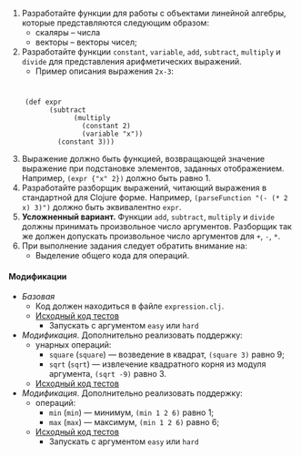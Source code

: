 1.  Разработайте функции для работы с объектами линейной алгебры, которые представляются следующим образом:
    *   скаляры – числа
    *   векторы – векторы чисел;
1.  Разработайте функции `constant`, `variable`, `add`, `subtract`, `multiply` и `divide` для представления арифметических выражений.
    *  Пример описания выражения `2x-3`:
#
        (def expr
              (subtract
                    (multiply
                      (constant 2)
                      (variable "x"))
                (constant 3)))
    
3.  Выражение должно быть функцией, возвращающей значение выражение при подстановке элементов, заданных отображением. Например, `(expr {"x" 2})` должно быть равно 1.
2.  Разработайте разборщик выражений, читающий выражения в стандартной для Clojure форме. Например,
    `(parseFunction "(- (* 2 x) 3)")`
    должно быть эквивалентно `expr`.
3.  **Усложненный вариант.** Функции `add`, `subtract`, `multiply` и `divide` должны принимать произвольное число аргументов. Разборщик так же должен допускать произвольное число аргументов для `+`, `-`, `*`.
4.  При выполнение задания следует обратить внимание на:
    *   Выделение общего кода для операций.

#### Модификации
*   _Базовая_
    *   Код должен находиться в файле `expression.clj`.
    *   [Исходный код тестов](/git/geo/paradigms-2019/src/master/clojure/cljtest/functional/ClojureFunctionalExpressionTest.java)
        *   Запускать c аргументом `easy` или `hard`
*   _Модификация_. Дополнительно реализовать поддержку:
    *   унарных операций:
        *   `square` (`square`) — возведение в квадрат, `(square 3)` равно 9;
        *   `sqrt` (`sqrt`) — извлечение квадратного корня из модуля аргумента, `(sqrt -9)` равно 3.
    *   [Исходный код тестов](/git/geo/paradigms-2019/src/master/clojure/cljtest/functional/ClojureFunctionalSquareSqrtTest.java)
*   _Модификация_. Дополнительно реализовать поддержку:
    *   операций:
        *   `min` (`min`) — минимум, `(min 1 2 6)` равно 1;
        *   `max` (`max`) — максимум, `(min 1 2 6)` равно 6;
    *   [Исходный код тестов](/git/geo/paradigms-2019/src/master/clojure/cljtest/functional/ClojureFunctionalMinMaxTest.java)
        *   Запускать c аргументом `easy` или `hard`
